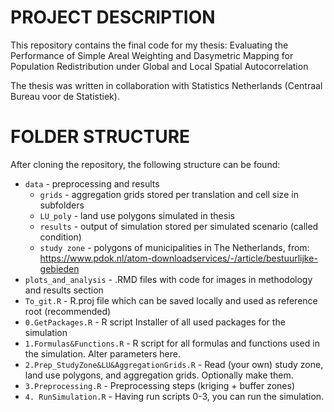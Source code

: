 # PROJECT DESCRIPTION

This repository contains the final code for my thesis: 
Evaluating the Performance of Simple Areal Weighting and Dasymetric Mapping for Population Redistribution under Global and Local Spatial Autocorrelation

The thesis was written in collaboration with Statistics Netherlands (Centraal Bureau voor de Statistiek).

# FOLDER STRUCTURE

After cloning the repository, the following structure can be found:

- `data` - preprocessing and results
  - `grids` - aggregation grids stored per translation and cell size in subfolders
  - `LU_poly` - land use polygons simulated in thesis
  - `results` - output of simulation stored per simulated scenario (called condition)
  - `study zone` - polygons of municipalities in The Netherlands, from: https://www.pdok.nl/atom-downloadservices/-/article/bestuurlijke-gebieden
- `plots_and_analysis` - .RMD files with code for images in methodology and results section
- `To_git.R` - R.proj file which can be saved locally and used as reference root (recommended)
- `0.GetPackages.R` - R script Installer of all used packages for the simulation
- `1.Formulas&Functions.R` - R script for all formulas and functions used in the simulation. Alter parameters here.
- `2.Prep_StudyZone&LU&AggregationGrids.R` - Read (your own) study zone, land use polygons, and aggregation grids. Optionally make them.
- `3.Preprocessing.R` - Preprocessing steps (kriging + buffer zones)
- `4. RunSimulation.R` - Having run scripts 0-3, you can run the simulation.